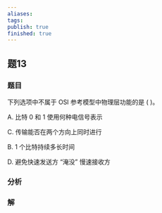 ```yaml
---
aliases: 
tags: 
publish: true
finished: true
---
```

## 题13
### 题目
下列选项中不属于 OSI 参考模型中物理层功能的是 ( )。

A. 比特 0 和 1 使用何种电信号表示

C. 传输能否在两个方向上同时进行

B. 1 个比特持续多长时间

D. 避免快速发送方 “淹没” 慢速接收方
### 分析

### 解
